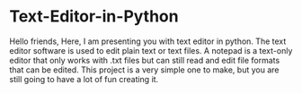 # Text-Editor-in-Python
Hello friends, Here, I am presenting you with text editor in python.
      The text editor software is used to edit plain text or text files.
      A notepad is a text-only editor that only works with .txt files but can still read and edit file formats that can be edited. This project is a very simple one to         make, but you are still going to have a lot of fun creating it.
